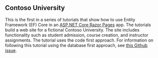 ## Contoso University

This is the first in a series of tutorials that show how to use Entity Framework (EF) Core in an [ASP.NET Core Razor Pages](https://docs.microsoft.com/en-us/aspnet/core/razor-pages/?view=aspnetcore-6.0&tabs=visual-studio) app. The tutorials build a web site for a fictional Contoso University. The site includes functionality such as student admission, course creation, and instructor assignments. The tutorial uses the code first approach. For information on following this tutorial using the database first approach, see [this Github issue](https://github.com/dotnet/AspNetCore.Docs/issues/16897).
